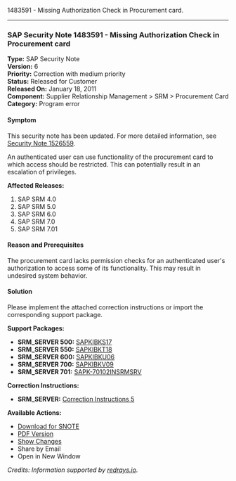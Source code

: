 1483591 - Missing Authorization Check in Procurement card.

---

### SAP Security Note 1483591 - Missing Authorization Check in Procurement card

**Type:** SAP Security Note  
**Version:** 6  
**Priority:** Correction with medium priority  
**Status:** Released for Customer  
**Released On:** January 18, 2011  
**Component:** Supplier Relationship Management > SRM > Procurement Card  
**Category:** Program error  

#### Symptom

This security note has been updated. For more detailed information, see [Security Note 1526559](https://me.sap.com/notes/1526559).

An authenticated user can use functionality of the procurement card to which access should be restricted. This can potentially result in an escalation of privileges.

**Affected Releases:**
1. SAP SRM 4.0
2. SAP SRM 5.0
3. SAP SRM 6.0
4. SAP SRM 7.0
5. SAP SRM 7.01

#### Reason and Prerequisites

The procurement card lacks permission checks for an authenticated user's authorization to access some of its functionality. This may result in undesired system behavior.

#### Solution

Please implement the attached correction instructions or import the corresponding support package.

**Support Packages:**
- **SRM_SERVER 500:** [SAPKIBKS17](https://me.sap.com/supportpackage/SAPKIBKS17)
- **SRM_SERVER 550:** [SAPKIBKT18](https://me.sap.com/supportpackage/SAPKIBKT18)
- **SRM_SERVER 600:** [SAPKIBKU06](https://me.sap.com/supportpackage/SAPKIBKU06)
- **SRM_SERVER 700:** [SAPKIBKV09](https://me.sap.com/supportpackage/SAPKIBKV09)
- **SRM_SERVER 701:** [SAPK-70102INSRMSRV](https://me.sap.com/supportpackage/SAPK-70102INSRMSRV)

**Correction Instructions:**
- **SRM_SERVER:** [Correction Instructions 5](https://me.sap.com/corrins/0001483591/551)

**Available Actions:**
- [Download for SNOTE](https://me.sap.com/note/0040000008778182017)
- [PDF Version](https://userapps.support.sap.com/sap/support/sfm/notes/print/0001483591?language=en-US&token=8304BB9E1201E698ABB84DC627FD77E8)
- [Show Changes](https://me.sap.com/notesLatestChanges/0001483591/E/diff)
- Share by Email
- Open in New Window

*Credits: Information supported by [redrays.io](https://redrays.io).*